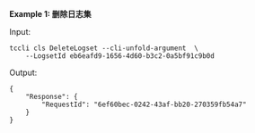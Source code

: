 **Example 1: 删除日志集**



Input: 

```
tccli cls DeleteLogset --cli-unfold-argument  \
    --LogsetId eb6eafd9-1656-4d60-b3c2-0a5bf91c9b0d
```

Output: 
```
{
    "Response": {
        "RequestId": "6ef60bec-0242-43af-bb20-270359fb54a7"
    }
}
```

